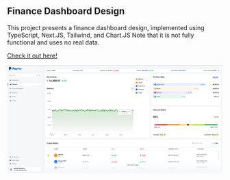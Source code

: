 ## Finance Dashboard Design

This project presents a finance dashboard design, implemented using TypeScript, Next.JS, Tailwind, and Chart.JS
Note that it is not fully functional and uses no real data.

[Check it out here!](https://finance-dashboard-bice-iota.vercel.app/)

![screenshot of the website](https://github.com/doublN/finance-dashboard/blob/main/public/screenshot.png)
